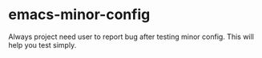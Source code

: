 emacs-minor-config
==================

Always project need user to report bug after testing minor config. This will help you test simply.
